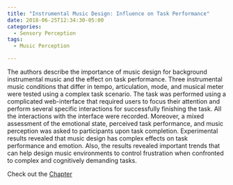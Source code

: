 ```yaml
---
title: "Instrumental Music Design: Influence on Task Performance"
date: 2018-06-25T12:34:30-05:00
categories:
  - Sensory Perception
tags:
  - Music Perception

---
```

The authors describe the importance of music design for background instrumental music and the effect
on task performance. Three instrumental music conditions that differ in tempo, articulation, mode, and
musical meter were tested using a complex task scenario. The task was performed using a complicated
web-interface that required users to focus their attention and perform several specific interactions for
successfully finishing the task. All the interactions with the interface were recorded. Moreover, a mixed
assessment of the emotional state, perceived task performance, and music perception was asked to participants
upon task completion. Experimental results revealed that music design has complex effects on
task performance and emotion. Also, the results revealed important trends that can help design music
environments to control frustration when confronted to complex and cognitively demanding tasks.

Check out the [Chapter][URL] 

[URL]:  https://www.igi-global.com/chapter/instrumental-music-design/228531